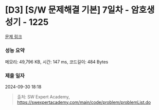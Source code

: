 # [D3] [S/W 문제해결 기본] 7일차 - 암호생성기 - 1225 

[문제 링크](https://swexpertacademy.com/main/code/problem/problemDetail.do?contestProbId=AV14uWl6AF0CFAYD) 

### 성능 요약

메모리: 49,796 KB, 시간: 147 ms, 코드길이: 484 Bytes

### 제출 일자

2024-09-30 18:18



> 출처: SW Expert Academy, https://swexpertacademy.com/main/code/problem/problemList.do